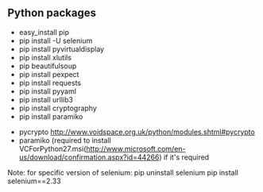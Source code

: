 ## Python packages
  * easy_install pip
  * pip install -U selenium
  * pip install pyvirtualdisplay
  * pip install xlutils
  * pip beautifulsoup
  * pip install pexpect
  * pip install requests
  * pip install pyyaml
  * pip install urllib3
  * pip install cryptography
  * pip install paramiko
- pycrypto http://www.voidspace.org.uk/python/modules.shtml#pycrypto
- paramiko (required to install VCForPython27.msi(http://www.microsoft.com/en-us/download/confirmation.aspx?id=44266) if it's required

Note: for specific version of selenium: 
	pip uninstall selenium
	pip install selenium==2.33

